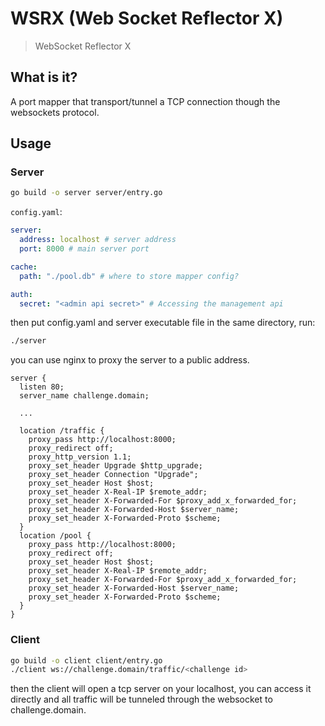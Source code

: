 # WSRX (Web Socket Reflector X)

> WebSocket Reflector X

## What is it?

A port mapper that transport/tunnel a TCP connection though the websockets protocol.

## Usage

### Server

```bash
go build -o server server/entry.go
```

`config.yaml`:

```yaml
server:
  address: localhost # server address
  port: 8000 # main server port

cache:
  path: "./pool.db" # where to store mapper config?

auth:
  secret: "<admin api secret>" # Accessing the management api
```

then put config.yaml and server executable file in the same directory, run:

```bash
./server
```

you can use nginx to proxy the server to a public address.

```
server {
  listen 80;
  server_name challenge.domain;
  
  ...
  
  location /traffic {
    proxy_pass http://localhost:8000;
    proxy_redirect off;
    proxy_http_version 1.1;
    proxy_set_header Upgrade $http_upgrade;
    proxy_set_header Connection "Upgrade";
    proxy_set_header Host $host;
    proxy_set_header X-Real-IP $remote_addr;
    proxy_set_header X-Forwarded-For $proxy_add_x_forwarded_for;
    proxy_set_header X-Forwarded-Host $server_name;
    proxy_set_header X-Forwarded-Proto $scheme;
  }
  location /pool {
    proxy_pass http://localhost:8000;
    proxy_redirect off;
    proxy_set_header Host $host;
    proxy_set_header X-Real-IP $remote_addr;
    proxy_set_header X-Forwarded-For $proxy_add_x_forwarded_for;
    proxy_set_header X-Forwarded-Host $server_name;
    proxy_set_header X-Forwarded-Proto $scheme;
  }
}
```

### Client

```bash
go build -o client client/entry.go
./client ws://challenge.domain/traffic/<challenge id>
```

then the client will open a tcp server on your localhost, you can access it directly and all traffic will be tunneled through the websocket to challenge.domain.
